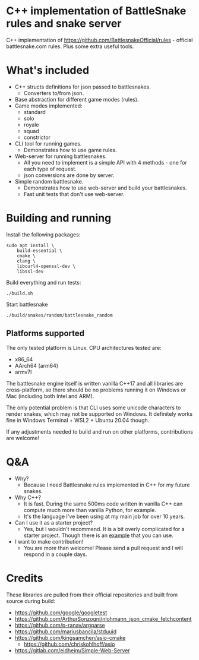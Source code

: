 # C++ implementation of BattleSnake rules and snake server

C++ implementation of https://github.com/BattlesnakeOfficial/rules - official battlesnake.com rules. Plus some extra useful tools.

# What's included

* C++ structs definitions for json passed to battlesnakes.
  * Converters to/from json.
* Base abstraction for different game modes (rules).
* Game modes implemented:
  * standard
  * solo
  * royale
  * squad
  * constrictor
* CLI tool for running games.
  * Demonstrates how to use game rules.
* Web-server for running battlesnakes.
  * All you need to implement is a simple API with 4 methods - one for each type of request.
  * json conversions are done by server.
* Simple random battlesnake.
  * Demonstrates how to use web-server and build your battlesnakes.
  * Fast unit tests that don't use web-server.

# Building and running

Install the following packages:

```
sudo apt install \
    build-essential \
    cmake \
    clang \
    libcurl4-openssl-dev \
    libssl-dev
```

Build everything and run tests:

```
./build.sh
```

Start battlesnake

```
./build/snakes/random/battlesnake_random
```

## Platforms supported

The only tested platform is Linux. CPU architectures tested are:
* x86_64
* AArch64 (arm64)
* armv7l

The battlesnake engine itself is written vanilla C++17 and all libraries are cross-platform, so there should be no problems running it on Windows or Mac (including both Intel and ARM).

The only potential problem is that CLI uses some unicode characters to render snakes, which may not be supported on Windows. It definitely works fine in Windows Terminal + WSL2 + Ubuntu 20.04 though.

If any adjustments needed to build and run on other platforms, contributions are welcome!

# Q&A

* Why?
  * Because I need Battlesnake rules implemented in C++ for my future snakes.
* Why C++?
  * It is fast. During the same 500ms code written in vanilla C++ can compute much more than vanilla Python, for example.
  * It's the language I've been using at my main job for over 10 years.
* Can I use it as a starter project?
  * Yes, but I wouldn't recommend. It is a bit overly complicated for a starter project. Though there is an [example](snakes/random/README.md) that you can use.
* I want to make contribution!
  * You are more than welcome! Please send a pull request and I will respond in a couple days.

# Credits

These libraries are pulled from their official repositories and built from source during build:

* https://github.com/google/googletest
* https://github.com/ArthurSonzogni/nlohmann_json_cmake_fetchcontent
* https://github.com/p-ranav/argparse
* https://github.com/mariusbancila/stduuid
* https://github.com/kingsamchen/asio-cmake
  * https://github.com/chriskohlhoff/asio
* https://gitlab.com/eidheim/Simple-Web-Server
